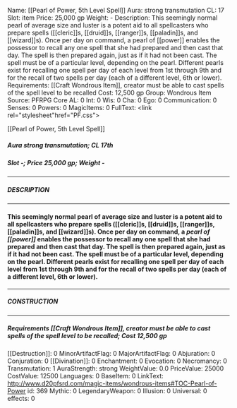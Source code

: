 Name: [[Pearl of Power, 5th Level Spell]]
Aura: strong transmutation
CL: 17
Slot: item
Price: 25,000 gp
Weight: -
Description: This seemingly normal pearl of average size and luster is a potent aid to all spellcasters who prepare spells ([[cleric]]s, [[druid]]s, [[ranger]]s, [[paladin]]s, and [[wizard]]s). Once per day on command, a pearl of [[power]] enables the possessor to recall any one spell that she had prepared and then cast that day. The spell is then prepared again, just as if it had not been cast. The spell must be of a particular level, depending on the pearl. Different pearls exist for recalling one spell per day of each level from 1st through 9th and for the recall of two spells per day (each of a different level, 6th or lower).
Requirements: [[Craft Wondrous Item]], creator must be able to cast spells of the spell level to be recalled
Cost: 12,500 gp
Group: Wondrous Item
Source: PFRPG Core
AL: 0
Int: 0
Wis: 0
Cha: 0
Ego: 0
Communication: 0
Senses: 0
Powers: 0
MagicItems: 0
FullText: <link rel="stylesheet"href="PF.css"><div class="heading"><p class="alignleft">[[Pearl of Power, 5th Level Spell]]</p><div style="clear: both;"></div></div><div><h5><b>Aura </b>strong transmutation; <b>CL </b>17th</h5><h5><b>Slot </b>-; <b>Price </b>25,000 gp; <b>Weight </b>-</h5></div><hr/><div><h5><b>DESCRIPTION</b></h5></div><hr/><div><h4><p>This seemingly normal pearl of average size and luster is a potent aid to all spellcasters who prepare spells ([[cleric]]s, [[druid]]s, [[ranger]]s, [[paladin]]s, and [[wizard]]s). Once per day on command, a <i>pearl of [[power]]</i> enables the possessor to recall any one spell that she had prepared and then cast that day. The spell is then prepared again, just as if it had not been cast. The spell must be of a particular level, depending on the pearl. Different pearls exist for recalling one spell per day of each level from 1st through 9th and for the recall of two spells per day (each of a different level, 6th or lower).</p></h4></div><hr/><div><h5><b>CONSTRUCTION</b></h5></div><hr/><div><h5><b>Requirements </b>[[Craft Wondrous Item]], creator must be able to cast spells of the spell level to be recalled; <b>Cost </b>12,500 gp</h5></div>
[[Destruction]]: 0
MinorArtifactFlag: 0
MajorArtifactFlag: 0
Abjuration: 0
Conjuration: 0
[[Divination]]: 0
Enchantment: 0
Evocation: 0
Necromancy: 0
Transmutation: 1
AuraStrength: strong
WeightValue: 0.0
PriceValue: 25000
CostValue: 12500
Languages: 0
BaseItem: 0
LinkText: http://www.d20pfsrd.com/magic-items/wondrous-items#TOC-Pearl-of-Power
id: 369
Mythic: 0
LegendaryWeapon: 0
Illusion: 0
Universal: 0
effects: 0
